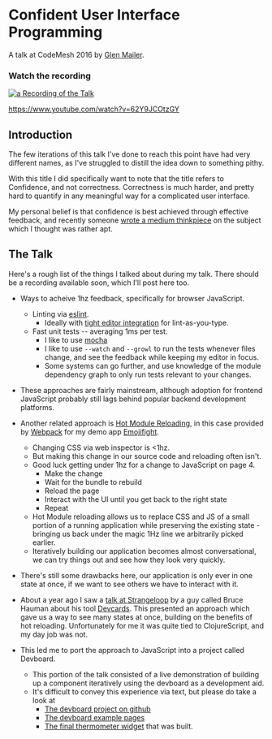# Confident User Interface Programming

A talk at CodeMesh 2016 by [Glen Mailer](https://twitter.com/glenathan).

### Watch the recording

[![a Recording of the Talk](https://img.youtube.com/vi/62Y9JCOtzGY/0.jpg)](https://www.youtube.com/watch?v=62Y9JCOtzGY) 

https://www.youtube.com/watch?v=62Y9JCOtzGY

## Introduction

The few iterations of this talk I've done to reach this point have had
very different names, as I've struggled to distill the idea down to
something pithy.

With this title I did specifically want to note that the title refers to
Confidence, and not correctness. Correctness is much harder, and pretty
hard to quantify in any meaningful way for a complicated user interface.

My personal belief is that confidence is best achieved through effective
feedback, and recently someone [wrote a medium thinkpiece][1hz] on the subject
which I thought was rather apt.

## The Talk

Here's a rough list of the things I talked about during my talk. There should
be a recording available soon, which I'll post here too.

 * Ways to acheive 1hz feedback, specifically for browser JavaScript.
   * Linting via [eslint][eslint].
     * Ideally with [tight editor integration][sublimelinter] for
       lint-as-you-type.
   * Fast unit tests -- averaging 1ms per test.
     * I like to use [mocha][mocha]
     * I like to use `--watch` and `--growl` to run the tests whenever files
       change, and see the feedback while keeping my editor in focus.
     * Some systems can go further, and use knowledge of the module dependency
      graph to only run tests relevant to your changes.

 * These approaches are fairly mainstream, although adoption for frontend
   JavaScript probably still lags behind popular backend development platforms.

 * Another related approach is [Hot Module Reloading][hmr], in this case
   provided by [Webpack][webpack] for my demo app [Emojifight][emojifight].
   * Changing CSS via web inspector is <1hz.
   * But making this change in our source code and reloading often isn't.
   * Good luck getting under 1hz for a change to JavaScript on page 4.
     * Make the change
     * Wait for the bundle to rebuild
     * Reload the page
     * Interact with the UI until you get back to the right state
     * Repeat
   * Hot Module reloading allows us to replace CSS and JS of a small portion of
     a running application while preserving the existing state - bringing us
     back under the magic 1Hz line we arbitrarily picked earlier.
   * Iteratively building our application becomes almost conversational, we can
     try things out and see how they look very quickly.

 * There's still some drawbacks here, our application is only ever in one state
   at once, if we want to see others we have to interact with it.

 * About a year ago I saw a [talk at Strangeloop][devcards-strangeloop] by a
   guy called Bruce Hauman about his tool [Devcards][devcards]. This presented
   an approach which gave us a way to see many states at once, building on the
   benefits of hot reloading. Unfortunately for me it was quite tied to
   ClojureScript, and my day job was not.

 * This led me to port the approach to JavaScript into a project called
   Devboard.
   * This portion of the talk consisted of a live demonstration of building up
     a component iteratively using the devboard as a development aid.
   * It's difficult to convey this experience via text, but please do take a
     look at
     * [The devboard project on github][devboard]
     * [The devboard example pages][devboard-example]
     * [The final thermometer widget][thermo] that was built.

[1hz]: https://medium.com/@MartinCracauer/software-development-at-1-hz-5530bb58fc0e
[eslint]: http://eslint.org/
[sublimelinter]: https://github.com/roadhump/SublimeLinter-eslint
[mocha]: http://mochajs.org/
[hmr]: http://webpack.github.io/docs/hot-module-replacement-with-webpack.html
[webpack]: http://webpack.github.io/
[emojifight]: https://github.com/glenjamin/emojifight
[devcards-strangeloop]: https://www.youtube.com/watch?v=G7Z_g2fnEDg
[devcards]: http://rigsomelight.com/devcards/#!/devdemos.core
[devboard]: https://github.com/glenjamin/devboard
[devboard-example]: http://glenjamin.github.io/devboard/
[thermo]: http://glenjamin.github.io/devboard/#/4.%20Thermometer%20demo
